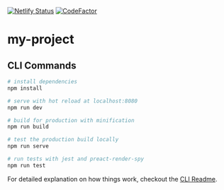 [![Netlify Status](https://api.netlify.com/api/v1/badges/fe248c9e-ff09-48a5-8003-99580a421c9e/deploy-status)](https://app.netlify.com/sites/objective-aryabhata-5db27e/deploys)
[![CodeFactor](https://www.codefactor.io/repository/github/penthaizza/preact_project/badge)](https://www.codefactor.io/repository/github/penthaizza/preact_project)
# my-project

## CLI Commands

``` bash
# install dependencies
npm install

# serve with hot reload at localhost:8080
npm run dev

# build for production with minification
npm run build

# test the production build locally
npm run serve

# run tests with jest and preact-render-spy 
npm run test
```

For detailed explanation on how things work, checkout the [CLI Readme](https://github.com/developit/preact-cli/blob/master/README.md).
